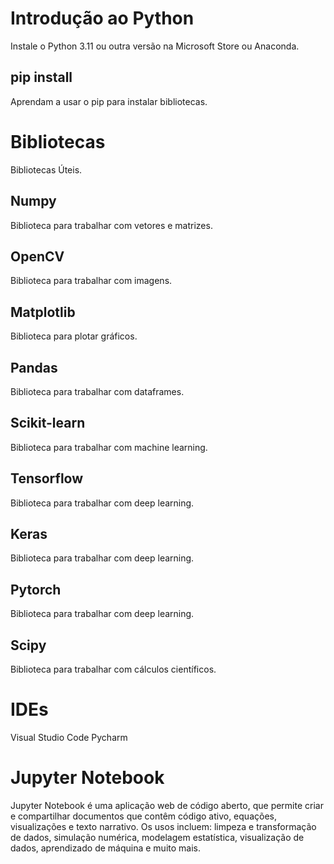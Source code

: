 # Introdução ao Python

Instale o Python 3.11 ou outra versão na Microsoft Store ou Anaconda.

## pip install <nome da biblioteca>
Aprendam a usar o pip para instalar bibliotecas.

# Bibliotecas
Bibliotecas Úteis.
## Numpy
Biblioteca para trabalhar com vetores e matrizes.
## OpenCV   
Biblioteca para trabalhar com imagens.
## Matplotlib
Biblioteca para plotar gráficos.
## Pandas
Biblioteca para trabalhar com dataframes.
## Scikit-learn
Biblioteca para trabalhar com machine learning.
## Tensorflow
Biblioteca para trabalhar com deep learning.
## Keras
Biblioteca para trabalhar com deep learning.
## Pytorch  
Biblioteca para trabalhar com deep learning.
## Scipy
Biblioteca para trabalhar com cálculos científicos.

# IDEs
Visual Studio Code
Pycharm

# Jupyter Notebook
Jupyter Notebook é uma aplicação web de código aberto, que permite criar e compartilhar documentos que contêm código ativo, equações, visualizações e texto narrativo. Os usos incluem: limpeza e transformação de dados, simulação numérica, modelagem estatística, visualização de dados, aprendizado de máquina e muito mais.